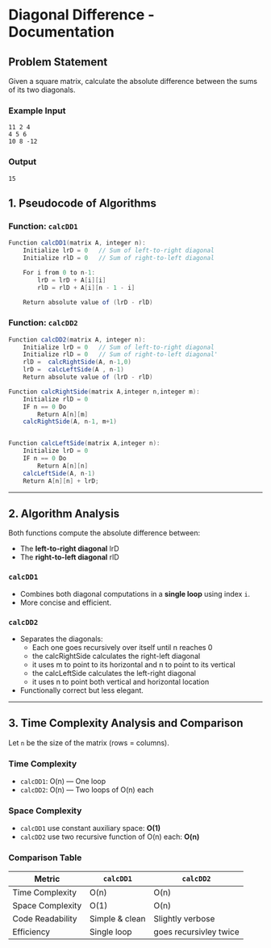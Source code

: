 # Diagonal Difference - Documentation

## Problem Statement
Given a square matrix, calculate the absolute difference between the sums of its two diagonals.

### Example Input
```
11 2 4
4 5 6
10 8 -12
```

### Output
```
15
```

## 1. Pseudocode of Algorithms

### Function: `calcDD1`
```java
Function calcDD1(matrix A, integer n):
    Initialize lrD = 0   // Sum of left-to-right diagonal
    Initialize rlD = 0   // Sum of right-to-left diagonal

    For i from 0 to n-1:
        lrD = lrD + A[i][i]
        rlD = rlD + A[i][n - 1 - i]

    Return absolute value of (lrD - rlD)
```

### Function: `calcDD2`
```java
Function calcDD2(matrix A, integer n):
    Initialize lrD = 0   // Sum of left-to-right diagonal
    Initialize rlD = 0   // Sum of right-to-left diagonal'
    rlD =  calcRightSide(A, n-1,0)
    lrD =  calcLeftSide(A , n-1)
    Return absolute value of (lrD - rlD)

Function calcRightSide(matrix A,integer n,integer m):
    Initialize rlD = 0
    IF n == 0 Do
        Return A[n][m]
    calcRightSide(A, n-1, m+1)


Function calcLeftSide(matrix A,integer n):
    Initialize lrD = 0
    IF n == 0 Do
        Return A[n][n]
    calcLeftSide(A, n-1)
    Return A[n][n] + lrD;
```

---

## 2. Algorithm Analysis

Both functions compute the absolute difference between:
- The **left-to-right diagonal** lrD
- The **right-to-left diagonal** rlD

### `calcDD1`
- Combines both diagonal computations in a **single loop** using index `i`.
- More concise and efficient.

### `calcDD2`
- Separates the diagonals:
  - Each one goes recursively over itself until n reaches 0
  - the calcRightSide calculates the right-left diagonal 
  - it uses m to point to its horizontal and n to point to its vertical
  - the calcLeftSide calculates the left-right diagonal 
  - it uses n to point both vertical and horizontal location
- Functionally correct but less elegant.

---

## 3. Time Complexity Analysis and Comparison

Let `n` be the size of the matrix (rows = columns).

### Time Complexity
- `calcDD1`: O(n) — One loop
- `calcDD2`: O(n) — Two loops of O(n) each

### Space Complexity
- `calcDD1` use constant auxiliary space: **O(1)**
- `calcDD2` use two recursive function of O(n) each:  **O(n)**

### Comparison Table
| Metric              | `calcDD1`         | `calcDD2`              |
|---------------------|-------------------|------------------------|
| Time Complexity     | O(n)              | O(n)                   |
| Space Complexity    | O(1)              | O(n)                   |
| Code Readability    | Simple & clean    | Slightly verbose       |
| Efficiency          | Single loop       | goes recursivley twice |


